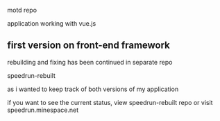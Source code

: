 motd repo

application working with vue.js

first version on front-end framework
---------------------------------------------------------
rebuilding and fixing has been continued in separate repo

speedrun-rebuilt

as i wanted to keep track of both versions of my application

if you want to see the current status, view speedrun-rebuilt repo or visit speedrun.minespace.net
